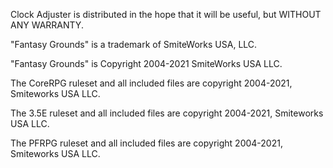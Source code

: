 Clock Adjuster is distributed in the hope that it will be useful, but WITHOUT ANY WARRANTY.

"Fantasy Grounds" is a trademark of SmiteWorks USA, LLC.

"Fantasy Grounds" is Copyright 2004-2021 SmiteWorks USA LLC.

The CoreRPG ruleset and all included files are copyright 2004-2021, Smiteworks USA LLC.

The 3.5E ruleset and all included files are copyright 2004-2021, Smiteworks USA LLC.

The PFRPG ruleset and all included files are copyright 2004-2021, Smiteworks USA LLC.